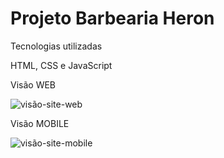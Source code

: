 <h1>Projeto Barbearia Heron</h1>

<p>Tecnologias utilizadas</p>
<p>HTML, CSS e JavaScript</p>

Visão WEB

![visão-site-web](https://github.com/Xavvir/barbearia_heron/assets/122747913/64e296e2-33d3-49db-855e-b157dad579a1)


Visão MOBILE

![visão-site-mobile](https://github.com/Xavvir/barbearia_heron/assets/122747913/7ee8dd73-3472-4c76-820c-6d5d9aba4520)
